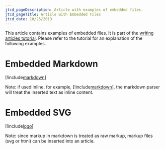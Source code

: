 ```yaml
---
jtcd_pageDescription: Article with examples of embedded files.
jtcd_pageTitle: Article with Embedded Files
jtcd_date: 10/25/2013
---
```


This article contains examples of embedded files. It is part of the [writing articles tutorial](TODO). Please refer to the tutorial for an explanation of the
following examples.

# Embedded Markdown
[!include[markdown](./fileToEmbed.md)]  

Note: if used inline, for example, [!include[markdown](./fileToEmbed.md)], the markdown parser will treat the inserted text as inline content.

# Embedded SVG
[!include[logo](../../resources/logo.svg)]

Note: since markup in markdown is treated as raw markup, markup files (svg or html) can be inserted into an article.